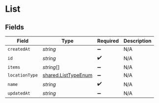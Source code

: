 # List


## Fields

| Field                                                      | Type                                                       | Required                                                   | Description                                                |
| ---------------------------------------------------------- | ---------------------------------------------------------- | ---------------------------------------------------------- | ---------------------------------------------------------- |
| `createdAt`                                                | *string*                                                   | :heavy_minus_sign:                                         | N/A                                                        |
| `id`                                                       | *string*                                                   | :heavy_check_mark:                                         | N/A                                                        |
| `items`                                                    | *string*[]                                                 | :heavy_minus_sign:                                         | N/A                                                        |
| `locationType`                                             | [shared.ListTypeEnum](../../models/shared/listtypeenum.md) | :heavy_minus_sign:                                         | N/A                                                        |
| `name`                                                     | *string*                                                   | :heavy_check_mark:                                         | N/A                                                        |
| `updatedAt`                                                | *string*                                                   | :heavy_minus_sign:                                         | N/A                                                        |